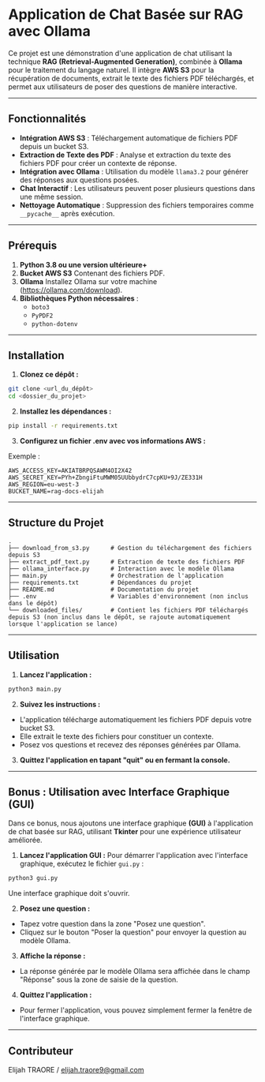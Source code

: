 # Application de Chat Basée sur RAG avec Ollama

Ce projet est une démonstration d'une application de chat utilisant la technique **RAG (Retrieval-Augmented Generation)**, combinée à **Ollama** pour le traitement du langage naturel. Il intègre **AWS S3** pour la récupération de documents, extrait le texte des fichiers PDF téléchargés, et permet aux utilisateurs de poser des questions de manière interactive.

---

## Fonctionnalités

- **Intégration AWS S3** : Téléchargement automatique de fichiers PDF depuis un bucket S3.
- **Extraction de Texte des PDF** : Analyse et extraction du texte des fichiers PDF pour créer un contexte de réponse.
- **Intégration avec Ollama** : Utilisation du modèle `llama3.2` pour générer des réponses aux questions posées.
- **Chat Interactif** : Les utilisateurs peuvent poser plusieurs questions dans une même session.
- **Nettoyage Automatique** : Suppression des fichiers temporaires comme `__pycache__` après exécution.

---

## Prérequis

1. **Python 3.8 ou une version ultérieure+**
2. **Bucket AWS S3** Contenant des fichiers PDF.
3. **Ollama** Installez Ollama sur votre machine (https://ollama.com/download).
4. **Bibliothèques Python nécessaires** :
   - `boto3`
   - `PyPDF2`
   - `python-dotenv`

---

## Installation

1. **Clonez ce dépôt :**
  ```bash
  git clone <url_du_dépôt>
  cd <dossier_du_projet>
  ```

2. **Installez les dépendances :**
  ```bash
  pip install -r requirements.txt
  ```

3. **Configurez un fichier .env avec vos informations AWS :**

  Exemple :
  ```.env
  AWS_ACCESS_KEY=AKIATBRPQSAWM4OI2X42
  AWS_SECRET_KEY=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
  AWS_REGION=eu-west-3  
  BUCKET_NAME=rag-docs-elijah 
  ```

---

## Structure du Projet

```Structure
.
├── download_from_s3.py      # Gestion du téléchargement des fichiers depuis S3
├── extract_pdf_text.py      # Extraction de texte des fichiers PDF
├── ollama_interface.py      # Interaction avec le modèle Ollama
├── main.py                  # Orchestration de l'application
├── requirements.txt         # Dépendances du projet
├── README.md                # Documentation du projet
├── .env                     # Variables d'environnement (non inclus dans le dépôt)
└── downloaded_files/        # Contient les fichiers PDF téléchargés depuis S3 (non inclus dans le dépôt, se rajoute automatiquement lorsque l'application se lance)
```

---

## Utilisation

1. **Lancez l'application :**
  ```bash
  python3 main.py
  ```

2. **Suivez les instructions :**
  - L'application télécharge automatiquement les fichiers PDF depuis votre bucket S3.
  - Elle extrait le texte des fichiers pour constituer un contexte.
  - Posez vos questions et recevez des réponses générées par Ollama.

3. **Quittez l'application en tapant "quit" ou en fermant la console.**

---

## Bonus : Utilisation avec Interface Graphique (GUI)

Dans ce bonus, nous ajoutons une interface graphique **(GUI)** à l'application de chat basée sur RAG, utilisant **Tkinter** pour une expérience utilisateur améliorée.

1. **Lancez l'application GUI :** Pour démarrer l'application avec l'interface graphique, exécutez le fichier `gui.py` :
  ```bash
  python3 gui.py
  ```
  Une interface graphique doit s'ouvrir.

2. **Posez une question :**
- Tapez votre question dans la zone "Posez une question".
- Cliquez sur le bouton "Poser la question" pour envoyer la question au modèle Ollama.

3. **Affiche la réponse :**
- La réponse générée par le modèle Ollama sera affichée dans le champ "Réponse" sous la zone de saisie de la question.

4. **Quittez l'application :**
- Pour fermer l'application, vous pouvez simplement fermer la fenêtre de l'interface graphique.

---

## Contributeur
Elijah TRAORE / elijah.traore9@gmail.com